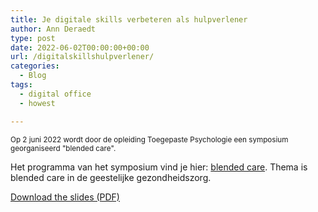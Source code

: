 ```yaml
---
title: Je digitale skills verbeteren als hulpverlener
author: Ann Deraedt
type: post
date: 2022-06-02T00:00:00+00:00
url: /digitalskillshulpverlener/
categories:
  - Blog
tags:
  - digital office
  - howest

---
```

<small>Op 2 juni 2022 wordt door de opleiding Toegepaste Psychologie een symposium georganiseerd "blended care". </small>

Het programma van het symposium vind je hier: [blended care](https://www.howest.be/nl/blendedcare). Thema is blended care in de geestelijke gezondheidszorg.
<content-image src="/img/digitalskills.jpg" alt="digitalskills"></content-image>

[Download the slides (PDF)](https://cdn.multipass.rocks/deraedta/info/digitalskillshulpverlener-slides.pdf)
